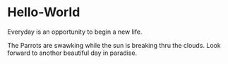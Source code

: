 # Hello-World
Everyday is an opportunity to begin a new life.


The Parrots are swawking while the sun is breaking thru the clouds. Look forward to another beautiful day in paradise.

